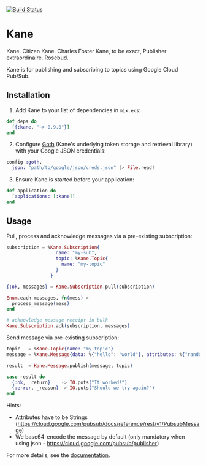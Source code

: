 [![Build Status](https://travis-ci.org/peburrows/kane.svg?branch=master)](https://travis-ci.org/peburrows/kane)

# Kane

Kane. Citizen Kane. Charles Foster Kane, to be exact, Publisher extraordinaire. Rosebud.

Kane is for publishing and subscribing to topics using Google Cloud Pub/Sub.

## Installation

1. Add Kane to your list of dependencies in `mix.exs`:

```elixir
def deps do
  [{:kane, "~> 0.9.0"}]
end
```

2. Configure [Goth](https://github.com/peburrows/goth) (Kane's underlying token storage and retrieval library) with your Google JSON credentials:

```elixir
config :goth,
  json: "path/to/google/json/creds.json" |> File.read!
```

3. Ensure Kane is started before your application:

```elixir
def application do
  [applications: [:kane]]
end
```

## Usage

Pull, process and acknowledge messages via a pre-existing subscription:

```elixir
subscription = %Kane.Subscription{
                  name: "my-sub",
                  topic: %Kane.Topic{
                    name: "my-topic"
                  }
                }

{:ok, messages} = Kane.Subscription.pull(subscription)

Enum.each messages, fn(mess)->
  process_message(mess)
end

# acknowledge message receipt in bulk
Kane.Subscription.ack(subscription, messages)
```

Send message via pre-existing subscription:

```elixir
topic   = %Kane.Topic{name: "my-topic"}
message = %Kane.Message{data: %{"hello": "world"}, attributes: %{"random" => "attr"}}

result  = Kane.Message.publish(message, topic)

case result do
  {:ok, _return}    -> IO.puts("It worked!")
  {:error, _reason} -> IO.puts("Should we try again?")
end
```

Hints:

- Attributes have to be Strings (https://cloud.google.com/pubsub/docs/reference/rest/v1/PubsubMessage)
- We base64-encode the message by default (only mandatory when using json - https://cloud.google.com/pubsub/publisher)

For more details, see the [documentation](http://hexdocs.pm/kane).
